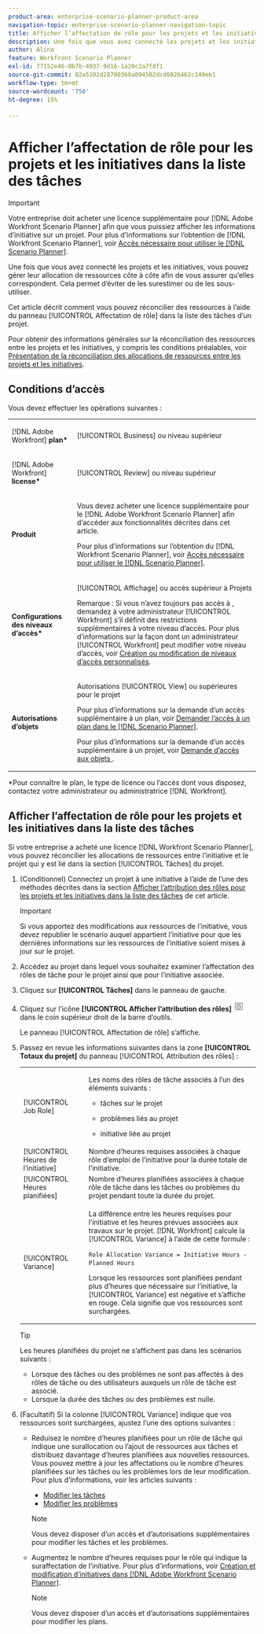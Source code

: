 ```yaml
---
product-area: enterprise-scenario-planner-product-area
navigation-topic: enterprise-scenario-planner-navigation-topic
title: Afficher l’affectation de rôle pour les projets et les initiatives dans la liste des tâches
description: Une fois que vous avez connecté les projets et les initiatives, vous pouvez gérer leur allocation de ressources côte à côte afin de vous assurer qu’elles correspondent. Cela permet d’éviter de les surestimer ou de les sous-utiliser.
author: Alina
feature: Workfront Scenario Planner
exl-id: 77152e46-0b7b-4937-9d16-1a20c2a7fdf1
source-git-commit: 82a5102d28700368a094502dcd6026462c149eb1
workflow-type: tm+mt
source-wordcount: '750'
ht-degree: 15%

---
```


# Afficher l’affectation de rôle pour les projets et les initiatives dans la liste des tâches

>[!IMPORTANT]
>
>Votre entreprise doit acheter une licence supplémentaire pour [!DNL Adobe Workfront Scenario Planner] afin que vous puissiez afficher les informations d’initiative sur un projet. Pour plus d’informations sur l’obtention de [!DNL Workfront Scenario Planner], voir [Accès nécessaire pour utiliser le  [!DNL Scenario Planner]](../scenario-planner/access-needed-to-use-sp.md).

Une fois que vous avez connecté les projets et les initiatives, vous pouvez gérer leur allocation de ressources côte à côte afin de vous assurer qu’elles correspondent. Cela permet d’éviter de les surestimer ou de les sous-utiliser.

Cet article décrit comment vous pouvez réconcilier des ressources à l’aide du panneau [!UICONTROL Affectation de rôle] dans la liste des tâches d’un projet.

Pour obtenir des informations générales sur la réconciliation des ressources entre les projets et les initiatives, y compris les conditions préalables, voir [Présentation de la réconciliation des allocations de ressources entre les projets et les initiatives](../scenario-planner/overview-reconcile-allocations-between-projects-initiatives.md).

## Conditions d’accès

Vous devez effectuer les opérations suivantes :

<table style="table-layout:auto"> 
 <col> 
 <col> 
 <tbody> 
  <tr> 
   <td> <p>[!DNL Adobe Workfront]<b> plan*</b> </p> </td> 
   <td>[!UICONTROL Business] ou niveau supérieur</td> 
  </tr> 
  <tr> 
   <td> <p>[!DNL Adobe Workfront]<b> license*</b> </p> </td> 
   <td> <p>[!UICONTROL Review] ou niveau supérieur</p> </td> 
  </tr> 
  <tr> 
   <td><b>Produit</b> </td> 
   <td> <p>Vous devez acheter une licence supplémentaire pour le [!DNL Adobe Workfront Scenario Planner] afin d’accéder aux fonctionnalités décrites dans cet article.</p> <p>Pour plus d’informations sur l’obtention du [!DNL Workfront Scenario Planner], voir <a href="../scenario-planner/access-needed-to-use-sp.md" class="MCXref xref">Accès nécessaire pour utiliser le [!DNL Scenario Planner]</a>. </p> </td> 
  </tr> 
  <tr data-mc-conditions=""> 
   <td><strong>Configurations des niveaux d’accès*</strong> </td> 
   <td> <p>[!UICONTROL Affichage] ou accès supérieur à Projets </p> <p>Remarque : Si vous n’avez toujours pas accès à , demandez à votre administrateur [!UICONTROL Workfront] s’il définit des restrictions supplémentaires à votre niveau d’accès. Pour plus d’informations sur la façon dont un administrateur [!UICONTROL Workfront] peut modifier votre niveau d’accès, voir <a href="../administration-and-setup/add-users/configure-and-grant-access/create-modify-access-levels.md" class="MCXref xref">Création ou modification de niveaux d’accès personnalisés</a>.</p> </td> 
  </tr> 
  <tr data-mc-conditions=""> 
   <td> <p><strong>Autorisations d’objets</strong> </p> </td> 
   <td> <p>Autorisations [!UICONTROL View] ou supérieures pour le projet</p> <p>Pour plus d’informations sur la demande d’un accès supplémentaire à un plan, voir <a href="../scenario-planner/request-access-to-plan.md" class="MCXref xref">Demander l’accès à un plan dans le [!DNL Scenario Planner]</a>.</p> <p>Pour plus d’informations sur la demande d’un accès supplémentaire à un projet, voir <a href="../workfront-basics/grant-and-request-access-to-objects/request-access.md" class="MCXref xref">Demande d’accès aux objets </a>. </p> </td> 
  </tr> 
 </tbody> 
</table>

&#42;Pour connaître le plan, le type de licence ou l’accès dont vous disposez, contactez votre administrateur ou administratrice [!DNL Workfront].

## Afficher l’affectation de rôle pour les projets et les initiatives dans la liste des tâches

Si votre entreprise a acheté une licence [!DNL Workfront Scenario Planner], vous pouvez réconcilier les allocations de ressources entre l’initiative et le projet qui y est lié dans la section [!UICONTROL Tâches] du projet.

1. (Conditionnel) Connectez un projet à une initiative à l’aide de l’une des méthodes décrites dans la section [Afficher l’attribution des rôles pour les projets et les initiatives dans la liste des tâches](#Connect) de cet article.

   >[!IMPORTANT]
   >
   >Si vous apportez des modifications aux ressources de l’initiative, vous devez republier le scénario auquel appartient l’initiative pour que les dernières informations sur les ressources de l’initiative soient mises à jour sur le projet.

1. Accédez au projet dans lequel vous souhaitez examiner l’affectation des rôles de tâche pour le projet ainsi que pour l’initiative associée.
1. Cliquez sur **[!UICONTROL Tâches]** dans le panneau de gauche.
1. Cliquez sur l’icône **[!UICONTROL Afficher l’attribution des rôles]** ![](assets/show-role-allocation-icon.png) dans le coin supérieur droit de la barre d’outils.

   Le panneau [!UICONTROL Affectation de rôle] s’affiche.

   <!--
   <p data-mc-conditions="QuicksilverOrClassic.Draft mode">(NOTE: ensure this step stays 5 to match the mention of it in the section below)</p>
   -->

1. Passez en revue les informations suivantes dans la zone **[!UICONTROL Totaux du projet]** du panneau [!UICONTROL  Attribution des rôles] :

   <table style="table-layout:auto"> 
    <col> 
    <col> 
    <tbody> 
     <tr> 
      <td role="rowheader">[!UICONTROL Job Role]</td> 
      <td> <p>Les noms des rôles de tâche associés à l’un des éléments suivants :</p> 
       <ul> 
        <li> <p>tâches sur le projet</p> </li> 
        <li> <p>problèmes liés au projet</p> </li> 
        <li> <p>initiative liée au projet</p> </li> 
       </ul> </td> 
     </tr> 
     <tr> 
      <td role="rowheader">[!UICONTROL Heures de l’initiative]</td> 
      <td>Nombre d’heures requises associées à chaque rôle d’emploi de l’initiative pour la durée totale de l’initiative. </td> 
     </tr> 
     <tr> 
      <td role="rowheader">[!UICONTROL Heures planifiées]</td> 
      <td>Nombre d’heures planifiées associées à chaque rôle de tâche dans les tâches ou problèmes du projet pendant toute la durée du projet. </td> 
     </tr> 
     <tr> 
      <td role="rowheader">[!UICONTROL Variance]</td> 
      <td> <p>La différence entre les heures requises pour l’initiative et les heures prévues associées aux travaux sur le projet. [!DNL Workfront] calcule la [!UICONTROL Variance] à l’aide de cette formule :</p> <p><code>Role Allocation Variance = Initiative Hours - Planned Hours</code> </p> <p>Lorsque les ressources sont planifiées pendant plus d’heures que nécessaire sur l’initiative, la [!UICONTROL Variance] est négative et s’affiche en rouge. Cela signifie que vos ressources sont surchargées. </p> </td> 
     </tr> 
    </tbody> 
   </table>

   >[!TIP]
   >
   >Les heures planifiées du projet ne s’affichent pas dans les scénarios suivants :
   >
   >   
   >   
   >   * Lorsque des tâches ou des problèmes ne sont pas affectés à des rôles de tâche ou des utilisateurs auxquels un rôle de tâche est associé.
   >   * Lorsque la durée des tâches ou des problèmes est nulle.
   >   
   >



1. (Facultatif) Si la colonne [!UICONTROL Variance] indique que vos ressources sont surchargées, ajustez l’une des options suivantes :

   * Réduisez le nombre d’heures planifiées pour un rôle de tâche qui indique une surallocation ou l’ajout de ressources aux tâches et distribuez davantage d’heures planifiées aux nouvelles ressources. Vous pouvez mettre à jour les affectations ou le nombre d’heures planifiées sur les tâches ou les problèmes lors de leur modification. Pour plus d’informations, voir les articles suivants :

      * [Modifier les tâches](../manage-work/tasks/manage-tasks/edit-tasks.md)
      * [Modifier les problèmes](../manage-work/issues/manage-issues/edit-issues.md)

     >[!NOTE]
     >
     >Vous devez disposer d’un accès et d’autorisations supplémentaires pour modifier les tâches et les problèmes.

   * Augmentez le nombre d’heures requises pour le rôle qui indique la suraffectation de l’initiative. Pour plus d’informations, voir [Création et modification d’initiatives dans  [!DNL Adobe Workfront Scenario Planner]](create-and-edit-initiatives.md).

     >[!NOTE]
     >
     >Vous devez disposer d’un accès et d’autorisations supplémentaires pour modifier les plans.


